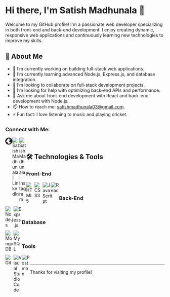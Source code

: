 # Hi there, I'm Satish Madhunala 👋

Welcome to my GitHub profile! I'm a passionate web developer specializing in both front-end and back-end development. I enjoy creating dynamic, responsive web applications and continuously learning new technologies to improve my skills.

## 🚀 About Me

- 🔭 I’m currently working on building full-stack web applications.
- 🌱 I’m currently learning advanced Node.js, Express.js, and database integration.
- 👯 I’m looking to collaborate on full-stack development projects.
- 🤔 I’m looking for help with optimizing back-end APIs and performance.
- 💬 Ask me about front-end development with React and back-end development with Node.js.
- 📫 How to reach me: [satishmadhunala03@gmail.com](mailto:satishmadhunala03@gmail.com).
- ⚡ Fun fact: I love listening to music and playing cricket.

### Connect with Me:

[<img align="left" alt="Satish Madhunala's Website" width="22px" src="https://raw.githubusercontent.com/iconic/open-iconic/master/svg/globe.svg" />][website]
[<img align="left" alt="Satish Madhunala | LinkedIn" width="22px" src="https://cdn.jsdelivr.net/npm/simple-icons@v3/icons/linkedin.svg" />][linkedin]
[<img align="left" alt="Satish Madhunala | Instagram" width="22px" src="https://cdn.jsdelivr.net/npm/simple-icons@v3/icons/instagram.svg" />][instagram]

<br />

[website]: https://satishmadhunala1.github.io
[linkedin]: https://www.linkedin.com/in/satish-madhunala
[instagram]: https://www.instagram.com/satishmadhunala

## 🛠️ Technologies & Tools

### Front-End  
<img align="left" alt="HTML5" width="26px" src="https://cdn.jsdelivr.net/gh/devicons/devicon/icons/html5/html5-original.svg" />
<img align="left" alt="CSS3" width="26px" src="https://cdn.jsdelivr.net/gh/devicons/devicon/icons/css3/css3-original.svg" />
<img align="left" alt="JavaScript" width="26px" src="https://cdn.jsdelivr.net/gh/devicons/devicon/icons/javascript/javascript-original.svg" />
<img align="left" alt="React" width="26px" src="https://cdn.jsdelivr.net/gh/devicons/devicon/icons/react/react-original.svg" />

<br />

### Back-End  
<img align="left" alt="Node.js" width="26px" src="https://cdn.jsdelivr.net/gh/devicons/devicon/icons/nodejs/nodejs-original.svg" />
<img align="left" alt="Express.js" width="26px" src="https://cdn.jsdelivr.net/gh/devicons/devicon/icons/express/express-original.svg" />

<br />

### Database  
<img align="left" alt="MongoDB" width="26px" src="https://cdn.jsdelivr.net/gh/devicons/devicon/icons/mongodb/mongodb-original.svg" />
<img align="left" alt="MySQL" width="26px" src="https://cdn.jsdelivr.net/gh/devicons/devicon/icons/mysql/mysql-original.svg" />

<br />

### Tools  
<img align="left" alt="Git" width="26px" src="https://cdn.jsdelivr.net/gh/devicons/devicon/icons/git/git-original.svg" />
<img align="left" alt="Visual Studio Code" width="26px" src="https://cdn.jsdelivr.net/gh/devicons/devicon/icons/vscode/vscode-original.svg" />
<img align="left" alt="Postman" width="26px" src="https://www.vectorlogo.zone/logos/getpostman/getpostman-icon.svg" />

<br />

---

Thanks for visiting my profile!
